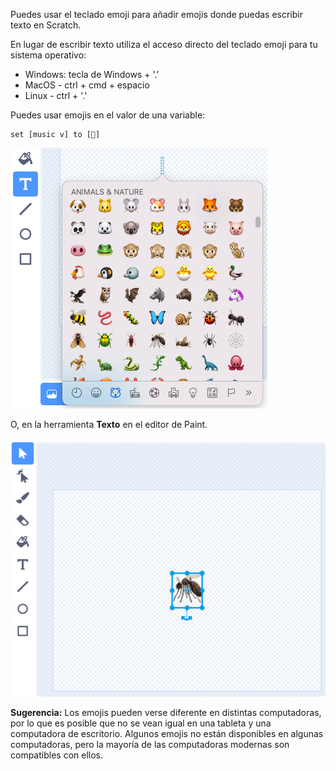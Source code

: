 Puedes usar el teclado emoji para añadir emojis donde puedas escribir texto en Scratch.

En lugar de escribir texto utiliza el acceso directo del teclado emoji para tu sistema operativo:
- Windows: tecla de Windows + '.'
- MacOS - ctrl + cmd + espacio
- Linux - ctrl + '.'

Puedes usar emojis en el valor de una variable:
```blocks3
set [music v] to [🎵]
```

![desc](images/emoji-keyboard.png)

O, en la herramienta **Texto** en el editor de Paint.

![desc](images/emoji-mosquito.png)

**Sugerencia:** Los emojis pueden verse diferente en distintas computadoras, por lo que es posible que no se vean igual en una tableta y una computadora de escritorio. Algunos emojis no están disponibles en algunas computadoras, pero la mayoría de las computadoras modernas son compatibles con ellos.
